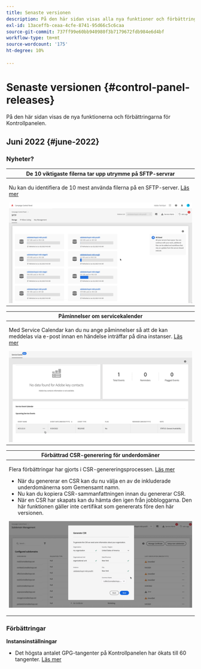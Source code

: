 ```yaml
---
title: Senaste versionen
description: På den här sidan visas alla nya funktioner och förbättringar för Kontrollpanelen
exl-id: 13aceffb-ceaa-4cfe-8741-95d66c5c6caa
source-git-commit: 737ff99e60bb940980f3b7179672fdb984e6d4bf
workflow-type: tm+mt
source-wordcount: '175'
ht-degree: 10%

---
```


# Senaste versionen {#control-panel-releases}

På den här sidan visas de nya funktionerna och förbättringarna för Kontrollpanelen.

## Juni 2022 {#june-2022}

### Nyheter?

<table>
<thead>
<tr>
<th><strong>De 10 viktigaste filerna tar upp utrymme på SFTP-servrar</strong><br/></th>
</tr>
</thead>
<tbody>
<tr>
<td>
<p>Nu kan du identifiera de 10 mest använda filerna på en SFTP-server. <a href="../sftp/using/sftp-storage-management.md">Läs mer</a></p>
<img src="../assets/do-not-localize/sftp.gif"/>
</td>
</tr>
</tbody>
</table>

<table>
<thead>
<tr>
<th><strong>Påminnelser om servicekalender</strong><br/></th>
</tr>
</thead>
<tbody>
<tr>
<td>
<p>Med Service Calendar kan du nu ange påminnelser så att de kan meddelas via e-post innan en händelse inträffar på dina instanser. <a href="../service-events/service-events.md">Läs mer</a></p>
<img src="../assets/do-not-localize/reminders.gif"/>
</td>
</tr>
</tbody>
</table>

<table>
<thead>
<tr>
<th><strong>Förbättrad CSR-generering för underdomäner</strong><br/></th>
</tr>
</thead>
<tbody>
<tr>
<td>
<p>Flera förbättringar har gjorts i CSR-genereringsprocessen. <a href="../subdomains-certificates/using/renewing-subdomain-certificate.md">Läs mer</a></p><ul><li>När du genererar en CSR kan du nu välja en av de inkluderade underdomänerna som Gemensamt namn.</li><li>Nu kan du kopiera CSR-sammanfattningen innan du genererar CSR.</li><li>När en CSR har skapats kan du hämta den igen från jobbloggarna. Den här funktionen gäller inte certifikat som genererats före den här versionen.</li></ul><p>
<img src="../assets/do-not-localize/CSR.gif"/>
</td>
</tr>
</tbody>
</table>

### Förbättringar

**Instansinställningar**

* Det högsta antalet GPG-tangenter på Kontrollpanelen har ökats till 60 tangenter. [Läs mer](../instances-settings/using/gpg-keys-management.md)

